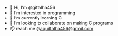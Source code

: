 - 👋 Hi, I’m @gittalha456
- 👀 I’m interested in programming
- 🌱 I’m currently learning C
- 💞️ I’m looking to collaborate on making C programs
- 📫 reach me @aquiltalha456@gmail.com

<!---
gittalha456/gittalha456 is a ✨ special ✨ repository because its `README.md` (this file) appears on your GitHub profile.
You can click the Preview link to take a look at your changes.
--->
